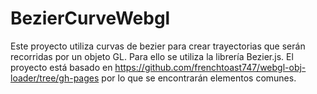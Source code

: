 # BezierCurveWebgl
Este proyecto utiliza curvas de bezier para crear trayectorias que serán recorridas por un objeto GL. Para ello se utiliza la librería Bezier.js. El proyecto está basado en https://github.com/frenchtoast747/webgl-obj-loader/tree/gh-pages por lo que se encontrarán elementos comunes.
